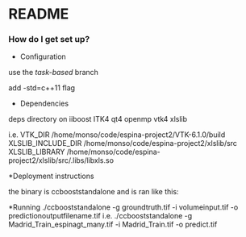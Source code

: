 # README #
### How do I get set up? ###

* Configuration

use the *task-based* branch

add -std=c++11 flag

* Dependencies

deps directory on iiboost
ITK4
qt4
openmp
vtk4
xlslib

i.e.
VTK_DIR                          /home/monso/code/espina-project2/VTK-6.1.0/build                                                                                                                                                                   
 XLSLIB_INCLUDE_DIR               /home/monso/code/espina-project2/xlslib/src                                                                                                                                                                        
 XLSLIB_LIBRARY                   /home/monso/code/espina-project2/xlslib/src/.libs/libxls.so 

*Deployment instructions

the binary is ccbooststandalone and is ran like this:

*Running
./ccbooststandalone -g groundtruth.tif -i volumeinput.tif -o predictionoutputfilename.tif
i.e.
./ccbooststandalone -g Madrid_Train_espinagt_many.tif -i Madrid_Train.tif -o predict.tif